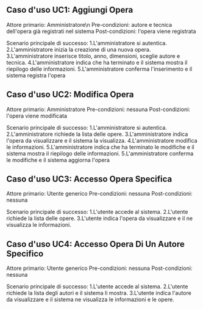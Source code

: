 Caso d'uso UC1: Aggiungi Opera
----------------------------------------------------------------------
Attore primario: Amministratore\n
Pre-condizioni:  autore e tecnica dell'opera già registrati nel sistema
Post-condizioni: l'opera viene registrata

Scenario principale di successo:
	1.L'amministratore si autentica.
	2.L'amministratore inizia la creazione di una nuova opera.
	3.L'amministratore inserisce titolo, anno, dimensioni, sceglie autore e tecnica. 
	4.L'amministratore indica che ha terminato e il sistema mostra il riepilogo delle informazioni.
	5.L'amministratore conferma l'inserimento e il sistema registra l'opera
	
	
Caso d'uso UC2: Modifica Opera
----------------------------------------------------------------------
Attore primario: Amministratore
Pre-condizioni:  nessuna
Post-condizioni: l'opera viene modificata

Scenario principale di successo:
	1.L'amministratore si autentica.
	2.L'amministratore richiede la lista delle opere.
	3.L'amministratore indica l'opera da visualizzare e il sistema la visualizza.
	4.L'amministratore modifica le informazioni.
	5.L'amministratore indica che ha terminato le modifiche e il sistema mostra il riepilogo delle informazioni.
	5.L'amministratore conferma le modifiche e il sistema aggiorna l'opera
	
	
Caso d'uso UC3: Accesso Opera Specifica
----------------------------------------------------------------------
Attore primario: Utente generico
Pre-condizioni:  nessuna
Post-condizioni: nessuna

Scenario principale di successo:
	1.L'utente accede al sistema.
	2.L'utente richiede la lista delle opere.
	3.L'utente indica l'opera da visualizzare e il ne visualizza le informazioni.


Caso d'uso UC4: Accesso Opera Di Un Autore Specifico
----------------------------------------------------------------------
Attore primario: Utente generico
Pre-condizioni:  nessuna
Post-condizioni: nessuna

Scenario principale di successo:
	1.L'utente accede al sistema.
	2.L'utente richiede la lista degli autori e il sistema li mostra.
	3.L'utente indica l'autore da visualizzare e il sistema ne visualizza le informazioni e le opere.





















